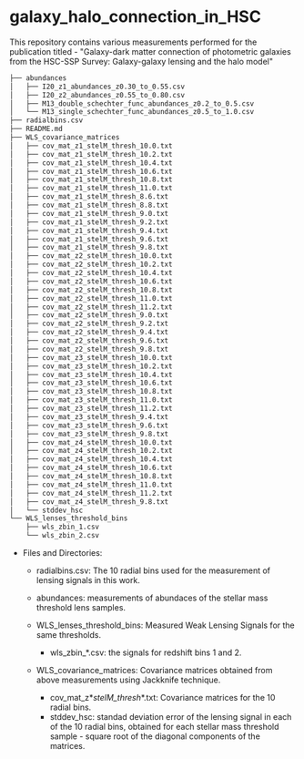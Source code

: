 # galaxy_halo_connection_in_HSC
This repository contains various measurements performed for the publication titled - "Galaxy-dark matter connection of photometric galaxies from the HSC-SSP Survey: Galaxy-galaxy lensing and the halo model"

```bash
├── abundances
│   ├── I20_z1_abundances_z0.30_to_0.55.csv
│   ├── I20_z2_abundances_z0.55_to_0.80.csv
│   ├── M13_double_schechter_func_abundances_z0.2_to_0.5.csv
│   └── M13_single_schechter_func_abundances_z0.5_to_1.0.csv
├── radialbins.csv
├── README.md
├── WLS_covariance_matrices
│   ├── cov_mat_z1_stelM_thresh_10.0.txt
│   ├── cov_mat_z1_stelM_thresh_10.2.txt
│   ├── cov_mat_z1_stelM_thresh_10.4.txt
│   ├── cov_mat_z1_stelM_thresh_10.6.txt
│   ├── cov_mat_z1_stelM_thresh_10.8.txt
│   ├── cov_mat_z1_stelM_thresh_11.0.txt
│   ├── cov_mat_z1_stelM_thresh_8.6.txt
│   ├── cov_mat_z1_stelM_thresh_8.8.txt
│   ├── cov_mat_z1_stelM_thresh_9.0.txt
│   ├── cov_mat_z1_stelM_thresh_9.2.txt
│   ├── cov_mat_z1_stelM_thresh_9.4.txt
│   ├── cov_mat_z1_stelM_thresh_9.6.txt
│   ├── cov_mat_z1_stelM_thresh_9.8.txt
│   ├── cov_mat_z2_stelM_thresh_10.0.txt
│   ├── cov_mat_z2_stelM_thresh_10.2.txt
│   ├── cov_mat_z2_stelM_thresh_10.4.txt
│   ├── cov_mat_z2_stelM_thresh_10.6.txt
│   ├── cov_mat_z2_stelM_thresh_10.8.txt
│   ├── cov_mat_z2_stelM_thresh_11.0.txt
│   ├── cov_mat_z2_stelM_thresh_11.2.txt
│   ├── cov_mat_z2_stelM_thresh_9.0.txt
│   ├── cov_mat_z2_stelM_thresh_9.2.txt
│   ├── cov_mat_z2_stelM_thresh_9.4.txt
│   ├── cov_mat_z2_stelM_thresh_9.6.txt
│   ├── cov_mat_z2_stelM_thresh_9.8.txt
│   ├── cov_mat_z3_stelM_thresh_10.0.txt
│   ├── cov_mat_z3_stelM_thresh_10.2.txt
│   ├── cov_mat_z3_stelM_thresh_10.4.txt
│   ├── cov_mat_z3_stelM_thresh_10.6.txt
│   ├── cov_mat_z3_stelM_thresh_10.8.txt
│   ├── cov_mat_z3_stelM_thresh_11.0.txt
│   ├── cov_mat_z3_stelM_thresh_11.2.txt
│   ├── cov_mat_z3_stelM_thresh_9.4.txt
│   ├── cov_mat_z3_stelM_thresh_9.6.txt
│   ├── cov_mat_z3_stelM_thresh_9.8.txt
│   ├── cov_mat_z4_stelM_thresh_10.0.txt
│   ├── cov_mat_z4_stelM_thresh_10.2.txt
│   ├── cov_mat_z4_stelM_thresh_10.4.txt
│   ├── cov_mat_z4_stelM_thresh_10.6.txt
│   ├── cov_mat_z4_stelM_thresh_10.8.txt
│   ├── cov_mat_z4_stelM_thresh_11.0.txt
│   ├── cov_mat_z4_stelM_thresh_11.2.txt
│   ├── cov_mat_z4_stelM_thresh_9.8.txt
│   └── stddev_hsc
└── WLS_lenses_threshold_bins
    ├── wls_zbin_1.csv
    └── wls_zbin_2.csv
```

* Files and Directories:

	* radialbins.csv: The 10 radial bins used for the measurement of lensing signals in this work.
 
	* abundances: measurements of abundaces of the stellar mass threshold lens samples.
 
	* WLS_lenses_threshold_bins: Measured Weak Lensing Signals for the same thresholds.
		* wls_zbin_\*.csv: the signals for redshift bins 1 and 2.
 
	* WLS_covariance_matrices: Covariance matrices obtained from above measurements using Jackknife technique.
		* cov_mat_z\*_stelM_thresh_\*.txt: Covariance matrices for the 10 radial bins.
		* stddev_hsc: standad deviation error of the lensing signal in each of the 10 radial bins, obtained for each stellar mass threshold sample - square root of the diagonal components of the matrices.
